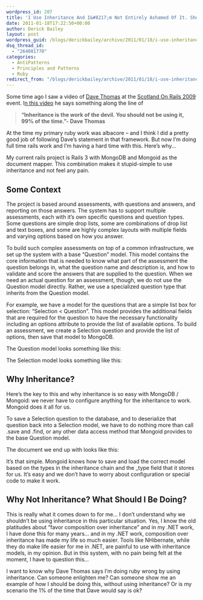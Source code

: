 ```yaml
---
wordpress_id: 207
title: 'I Use Inheritance And I&#8217;m Not Entirely Ashamed Of It. Should I Be?'
date: 2011-01-18T17:22:50+00:00
author: Derick Bailey
layout: post
wordpress_guid: /blogs/derickbailey/archive/2011/01/18/i-use-inheritance-and-i-m-not-entirely-ashamed-of-it-should-i-be.aspx
dsq_thread_id:
  - "264081770"
categories:
  - AntiPatterns
  - Principles and Patterns
  - Ruby
redirect_from: "/blogs/derickbailey/archive/2011/01/18/i-use-inheritance-and-i-m-not-entirely-ashamed-of-it-should-i-be.aspx/"
---
```

Some time ago I saw a video of [Dave Thomas](http://pragdave.pragprog.com/) at the [Scotland On Rails 2009](http://www.engineyard.com/blog/community/scotland-on-rails/page-2/) event. I[n this video](http://scotland-on-rails.s3.amazonaws.com/2A04_DaveThomas-SOR.mp4) he says something along the line of

> **&#8220;Inheritance is the work of the devil. You should not be using it, 99% of the time.&#8221;- Dave Thomas**

At the time my primary ruby work was albacore &#8211; and I think I did a pretty good job of following Dave&#8217;s statement in that framework. But now I&#8217;m doing full time rails work and I&#8217;m having a hard time with this. Here&#8217;s why&#8230;

My current rails project is Rails 3 with MongoDB and Mongoid as the document mapper. This combination makes it stupid-simple to use inheritance and not feel any pain.

 

## Some Context

The project is based around assessments, with questions and answers, and reporting on those answers. The system has to support multiple assessments, each with it&#8217;s own specific questions and question types. Some questions are simple drop lists, some are combinations of drop list and text boxes, and some are highly complex layouts with multiple fields and varying options based on how you answer.

To build such complex assessments on top of a common infrastructure, we set up the system with a base &#8220;Question&#8221; model. This model contains the core information that is needed to know what part of the assessment the question belongs in, what the question name and description is, and how to validate and score the answers that are supplied to the question. When we need an actual question for an assessment, though, we do not use the Question model directly. Rather, we use a specialized question type that inherits from the Question model.

For example, we have a model for the questions that are a simple list box for selection: &#8220;Selection < Question&#8221;. This model provides the additional fields that are required for the question to have the necessary functionality including an options attribute to provide the list of available options. To build an assessment, we create a Selection question and provide the list of options, then save that model to MongoDB.

The Question model looks something like this:</p> 

The Selection model looks something like this:</p> 

 

## Why Inheritance?

Here&#8217;s the key to this and why inheritance is so easy with MongoDB / Mongoid: we never have to configure anything for the inheritance to work. Mongoid does it all for us.

To save a Selection question to the database, and to deserialize that question back into a Selection model, we have to do nothing more than call .save and .find, or any other data access method that Mongoid provides to the base Question model.

The document we end up with looks like this:</p> 

It&#8217;s that simple. Mongoid knows how to save and load the correct model based on the types in the inheritance chain and the _type field that it stores for us. It&#8217;s easy and we don&#8217;t have to worry about configuration or special code to make it work.

 

## Why Not Inheritance? What Should I Be Doing?

This is really what it comes down to for me&#8230; I don&#8217;t understand why we shouldn&#8217;t be using inheritance in this particular situation. Yes, I know the old platitudes about &#8220;favor composition over inheritance&#8221; and in my .NET work, I have done this for many years&#8230; and in my .NET work, composition over inheritance has made my life so much easier. Tools like NHibernate, while they do make life easier for me in .NET, are painful to use with inheritance models, in my opinion. But in this system, with no pain being felt at the moment, I have to question this&#8230;

I want to know why Dave Thomas says I&#8217;m doing ruby wrong by using inheritance. Can someone enlighten me? Can someone show me an example of how I should be doing this, without using inheritance? Or is my scenario the 1% of the time that Dave would say is ok?